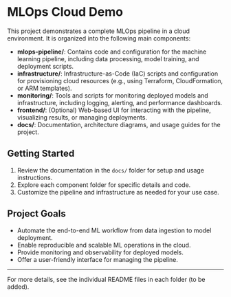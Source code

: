 # MLOps Cloud Demo

This project demonstrates a complete MLOps pipeline in a cloud environment. It is organized into the following main components:

- **mlops-pipeline/**: Contains code and configuration for the machine learning pipeline, including data processing, model training, and deployment scripts.
- **infrastructure/**: Infrastructure-as-Code (IaC) scripts and configuration for provisioning cloud resources (e.g., using Terraform, CloudFormation, or ARM templates).
- **monitoring/**: Tools and scripts for monitoring deployed models and infrastructure, including logging, alerting, and performance dashboards.
- **frontend/**: (Optional) Web-based UI for interacting with the pipeline, visualizing results, or managing deployments.
- **docs/**: Documentation, architecture diagrams, and usage guides for the project.

## Getting Started

1. Review the documentation in the `docs/` folder for setup and usage instructions.
2. Explore each component folder for specific details and code.
3. Customize the pipeline and infrastructure as needed for your use case.

## Project Goals

- Automate the end-to-end ML workflow from data ingestion to model deployment.
- Enable reproducible and scalable ML operations in the cloud.
- Provide monitoring and observability for deployed models.
- Offer a user-friendly interface for managing the pipeline.

---

For more details, see the individual README files in each folder (to be added).

